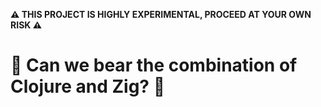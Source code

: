 **⚠️ THIS PROJECT IS HIGHLY EXPERIMENTAL, PROCEED AT YOUR OWN RISK ⚠️**

# 🧸 Can we bear the combination of Clojure and Zig? 🧸
